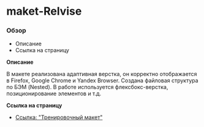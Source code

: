 # maket-Relvise

### Обзор
* Описание
* Cсылка на страницу

**Описание**

В макете реализована адаптивная верстка, он корректно отображается в Firefox, Google Chrome и Yandex Browser.
Создана файловая структура по БЭМ (Nested).
В работе используется флексбокс-верстка, позиционирование элементов и т.д.

**Cсылка на страницу**

* [Ссылка: "Тренировочный макет"](https://mariyazakharova73.github.io/maket-Relvise/index.html)